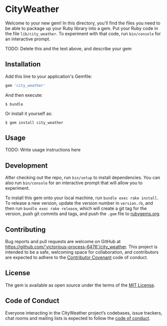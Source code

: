 # CityWeather

Welcome to your new gem! In this directory, you'll find the files you need to be able to package up your Ruby library into a gem. Put your Ruby code in the file `lib/city_weather`. To experiment with that code, run `bin/console` for an interactive prompt.

TODO: Delete this and the text above, and describe your gem

## Installation

Add this line to your application's Gemfile:

```ruby
gem 'city_weather'
```

And then execute:

    $ bundle

Or install it yourself as:

    $ gem install city_weather

## Usage

TODO: Write usage instructions here

## Development

After checking out the repo, run `bin/setup` to install dependencies. You can also run `bin/console` for an interactive prompt that will allow you to experiment.

To install this gem onto your local machine, run `bundle exec rake install`. To release a new version, update the version number in `version.rb`, and then run `bundle exec rake release`, which will create a git tag for the version, push git commits and tags, and push the `.gem` file to [rubygems.org](https://rubygems.org).

## Contributing

Bug reports and pull requests are welcome on GitHub at https://github.com/'victorious-process-6476'/city_weather. This project is intended to be a safe, welcoming space for collaboration, and contributors are expected to adhere to the [Contributor Covenant](http://contributor-covenant.org) code of conduct.

## License

The gem is available as open source under the terms of the [MIT License](https://opensource.org/licenses/MIT).

## Code of Conduct

Everyone interacting in the CityWeather project’s codebases, issue trackers, chat rooms and mailing lists is expected to follow the [code of conduct](https://github.com/'victorious-process-6476'/city_weather/blob/master/CODE_OF_CONDUCT.md).
